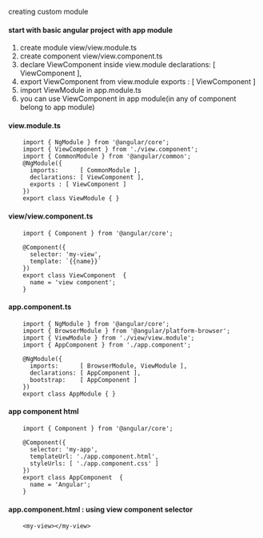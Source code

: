creating custom module


#### start with basic angular project with app module

1. create module view/view.module.ts
2. create component view/view.component.ts
3. declare ViewComponent inside view.module		  declarations: [ ViewComponent ],
4. export ViewComponent from view.module 			exports : [ ViewComponent ]
5. import ViewModule in app.module.ts
6. you can use ViewComponent in app module(in any of component belong to app module)


#### view.module.ts

        import { NgModule } from '@angular/core';
        import { ViewComponent } from './view.component';
        import { CommonModule } from '@angular/common';
        @NgModule({
          imports:      [ CommonModule ],
          declarations: [ ViewComponent ],
          exports : [ ViewComponent ]
        })
        export class ViewModule { }


#### view/view.component.ts

        import { Component } from '@angular/core';

        @Component({
          selector: 'my-view',
          template: `{{name}}`
        })
        export class ViewComponent  {
          name = 'view component';
        }


#### app.component.ts

        import { NgModule } from '@angular/core';
        import { BrowserModule } from '@angular/platform-browser';
        import { ViewModule } from './view/view.module';
        import { AppComponent } from './app.component';

        @NgModule({
          imports:      [ BrowserModule, ViewModule ],
          declarations: [ AppComponent ],
          bootstrap:    [ AppComponent ]
        })
        export class AppModule { }


#### app component html

        import { Component } from '@angular/core';

        @Component({
          selector: 'my-app',
          templateUrl: './app.component.html',
          styleUrls: [ './app.component.css' ]
        })
        export class AppComponent  {
          name = 'Angular';
        }


#### app.component.html : using view component selector 

        <my-view></my-view>
